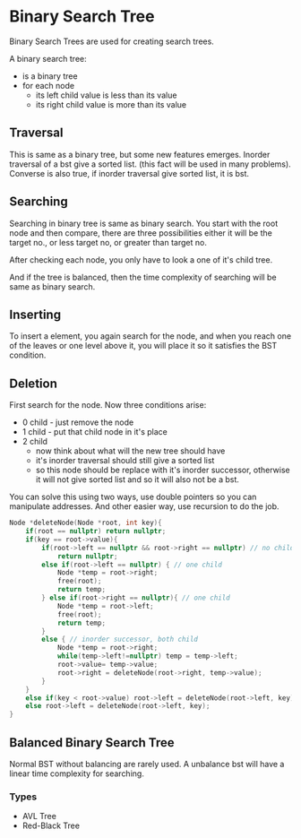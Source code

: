 # Binary Search Tree

Binary Search Trees are used for creating search trees.

A binary search tree:

- is a binary tree
- for each node
    - its left child value is less than its value
    - its right child value is more than its value

## Traversal

This is same as a binary tree, but some new features emerges.
Inorder traversal of a bst give a sorted list. (this fact will be used in many problems).
Converse is also true, if inorder traversal give sorted list, it is bst.

## Searching

Searching in binary tree is same as binary search.
You start with the root node and then compare, there are three
possibilities either it will be the target no., or less target no,
or greater than target no.

After checking each node, you only have to look a one of it's child tree.

And if the tree is balanced, then the time complexity of searching will be same
as binary search.

## Inserting

To insert a element, you again search for the node, and
when you reach one of the leaves or one level above it,
you will place it so it satisfies the BST condition.

## Deletion

First search for the node.
Now three conditions arise:

- 0 child - just remove the node
- 1 child - put that child node in it's place
- 2 child
    - now think about what will the new tree should have
    - it's inorder traversal should still give a sorted list
    - so this node should be replace with it's inorder successor, otherwise it will not give sorted
      list and so it will also not be a bst.

You can solve this using two ways, use double pointers so you can manipulate addresses.
And other easier way, use recursion to do the job.

```cpp
Node *deleteNode(Node *root, int key){
    if(root == nullptr) return nullptr;
    if(key == root->value){
        if(root->left == nullptr && root->right == nullptr) // no child
            return nullptr;
        else if(root->left == nullptr) { // one child
            Node *temp = root->right;
            free(root);
            return temp;
        } else if(root->right == nullptr){ // one child
            Node *temp = root->left;
            free(root);
            return temp;
        }
        else { // inorder successor, both child
            Node *temp = root->right;
            while(temp->left!=nullptr) temp = temp->left;
            root->value= temp->value;
            root->right = deleteNode(root->right, temp->value);
        }
    }
    else if(key < root->value) root->left = deleteNode(root->left, key);
    else root->left = deleteNode(root->left, key);
}
```

## Balanced Binary Search Tree

Normal BST without balancing are rarely used.
A unbalance bst will have a linear time complexity for searching.

### Types

- AVL Tree
- Red-Black Tree
